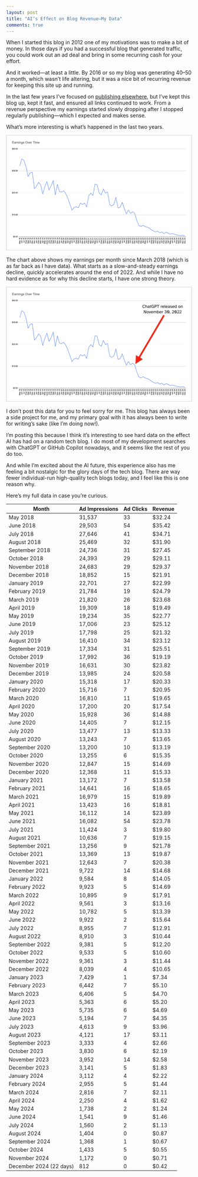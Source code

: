 ```yaml
---
layout: post
title: "AI’s Effect on Blog Revenue—My Data"
comments: true
---
```


When I started this blog in 2012 one of my motivations was to make a bit of money. In those days if you had a successful blog that generated traffic, you could work out an ad deal and bring in some recurring cash for your effort.

And it worked—at least a little. By 2016 or so my blog was generating $40–$50 a month, which wasn’t life altering, but it was a nice bit of recurring revenue for keeping this site up and running.

In the last few years I’ve focused on [publishing elsewhere](/writing), but I’ve kept this blog up, kept it fast, and ensured all links continued to work. From a revenue perspective my earnings started slowly dropping after I stopped regularly publishing—which I expected and makes sense.

What’s more interesting is what’s happened in the last two years.

![My earnings over time, from March 2018 to today](/images/posts/2024-12-22/earnings-chart.png)

The chart above shows my earnings per month since March 2018 (which is as far back as I have data). What starts as a slow-and-steady earnings decline, quickly accelerates around the end of 2022. And while I have no hard evidence as for why this decline starts, I have one strong theory.

![My earnings over time, with the release of ChatGPT highlighted](/images/posts/2024-12-22/earnings-chart-label.png)

I don’t post this data for you to feel sorry for me. This blog has always been a side project for me, and my primary goal with it has always been to write for writing’s sake (like I’m doing now!).

I’m posting this because I think it’s interesting to see hard data on the effect AI has had on a random tech blog. I do most of my development searches with ChatGPT or GitHub Copilot nowadays, and it seems like the rest of you do too.

And while I’m excited about the AI future, this experience also has me feeling a bit nostalgic for the glory days of the tech blog. There are way fewer individual-run high-quality tech blogs today, and I feel like this is one reason why.

Here’s my full data in case you’re curious.

<table style="width: 100%;">
  <thead>
    <tr>
      <th>Month</th>
      <th>Ad Impressions</th>
      <th>Ad Clicks</th>
      <th>Revenue</th>
    </tr>
  </thead>
  <tbody>
    <tr>
      <td>May 2018</td>
      <td>31,537</td>
      <td>33</td>
      <td>$32.24</td>
    </tr>
    <tr>
      <td>June 2018</td>
      <td>29,503</td>
      <td>54</td>
      <td>$35.42</td>
    </tr>
    <tr>
      <td>July 2018</td>
      <td>27,646</td>
      <td>41</td>
      <td>$34.71</td>
    </tr>
    <tr>
      <td>August 2018</td>
      <td>25,469</td>
      <td>32</td>
      <td>$31.90</td>
    </tr>
    <tr>
      <td>September 2018</td>
      <td>24,736</td>
      <td>31</td>
      <td>$27.45</td>
    </tr>
    <tr>
      <td>October 2018</td>
      <td>24,393</td>
      <td>29</td>
      <td>$29.11</td>
    </tr>
    <tr>
      <td>November 2018</td>
      <td>24,683</td>
      <td>29</td>
      <td>$29.37</td>
    </tr>
    <tr>
      <td>December 2018</td>
      <td>18,852</td>
      <td>15</td>
      <td>$21.91</td>
    </tr>
    <tr>
      <td>January 2019</td>
      <td>22,701</td>
      <td>27</td>
      <td>$22.99</td>
    </tr>
    <tr>
      <td>February 2019</td>
      <td>21,784</td>
      <td>19</td>
      <td>$24.79</td>
    </tr>
    <tr>
      <td>March 2019</td>
      <td>21,820</td>
      <td>26</td>
      <td>$23.68</td>
    </tr>
    <tr>
      <td>April 2019</td>
      <td>19,309</td>
      <td>18</td>
      <td>$19.49</td>
    </tr>
    <tr>
      <td>May 2019</td>
      <td>19,234</td>
      <td>35</td>
      <td>$22.77</td>
    </tr>
    <tr>
      <td>June 2019</td>
      <td>17,006</td>
      <td>23</td>
      <td>$25.12</td>
    </tr>
    <tr>
      <td>July 2019</td>
      <td>17,798</td>
      <td>25</td>
      <td>$21.32</td>
    </tr>
    <tr>
      <td>August 2019</td>
      <td>16,410</td>
      <td>34</td>
      <td>$23.12</td>
    </tr>
    <tr>
      <td>September 2019</td>
      <td>17,334</td>
      <td>31</td>
      <td>$25.51</td>
    </tr>
    <tr>
      <td>October 2019</td>
      <td>17,992</td>
      <td>36</td>
      <td>$19.19</td>
    </tr>
    <tr>
      <td>November 2019</td>
      <td>16,631</td>
      <td>30</td>
      <td>$23.82</td>
    </tr>
    <tr>
      <td>December 2019</td>
      <td>13,985</td>
      <td>24</td>
      <td>$20.58</td>
    </tr>
    <tr>
      <td>January 2020</td>
      <td>15,318</td>
      <td>17</td>
      <td>$20.33</td>
    </tr>
    <tr>
      <td>February 2020</td>
      <td>15,716</td>
      <td>7</td>
      <td>$20.95</td>
    </tr>
    <tr>
      <td>March 2020</td>
      <td>16,810</td>
      <td>11</td>
      <td>$19.65</td>
    </tr>
    <tr>
      <td>April 2020</td>
      <td>17,200</td>
      <td>20</td>
      <td>$17.54</td>
    </tr>
    <tr>
      <td>May 2020</td>
      <td>15,928</td>
      <td>36</td>
      <td>$14.88</td>
    </tr>
    <tr>
      <td>June 2020</td>
      <td>14,405</td>
      <td>7</td>
      <td>$12.15</td>
    </tr>
    <tr>
      <td>July 2020</td>
      <td>13,477</td>
      <td>13</td>
      <td>$13.33</td>
    </tr>
    <tr>
      <td>August 2020</td>
      <td>13,243</td>
      <td>7</td>
      <td>$13.65</td>
    </tr>
    <tr>
      <td>September 2020</td>
      <td>13,200</td>
      <td>10</td>
      <td>$13.19</td>
    </tr>
    <tr>
      <td>October 2020</td>
      <td>13,255</td>
      <td>6</td>
      <td>$15.35</td>
    </tr>
    <tr>
      <td>November 2020</td>
      <td>12,847</td>
      <td>15</td>
      <td>$14.69</td>
    </tr>
    <tr>
      <td>December 2020</td>
      <td>12,368</td>
      <td>11</td>
      <td>$15.33</td>
    </tr>
    <tr>
      <td>January 2021</td>
      <td>13,172</td>
      <td>7</td>
      <td>$13.58</td>
    </tr>
    <tr>
      <td>February 2021</td>
      <td>14,641</td>
      <td>16</td>
      <td>$18.65</td>
    </tr>
    <tr>
      <td>March 2021</td>
      <td>16,979</td>
      <td>15</td>
      <td>$19.89</td>
    </tr>
    <tr>
      <td>April 2021</td>
      <td>13,423</td>
      <td>16</td>
      <td>$18.81</td>
    </tr>
    <tr>
      <td>May 2021</td>
      <td>16,112</td>
      <td>14</td>
      <td>$23.89</td>
    </tr>
    <tr>
      <td>June 2021</td>
      <td>16,082</td>
      <td>54</td>
      <td>$23.78</td>
    </tr>
    <tr>
      <td>July 2021</td>
      <td>11,424</td>
      <td>3</td>
      <td>$19.80</td>
    </tr>
    <tr>
      <td>August 2021</td>
      <td>10,636</td>
      <td>7</td>
      <td>$19.15</td>
    </tr>
    <tr>
      <td>September 2021</td>
      <td>13,256</td>
      <td>9</td>
      <td>$21.78</td>
    </tr>
    <tr>
      <td>October 2021</td>
      <td>13,369</td>
      <td>13</td>
      <td>$19.87</td>
    </tr>
    <tr>
      <td>November 2021</td>
      <td>12,643</td>
      <td>7</td>
      <td>$20.38</td>
    </tr>
    <tr>
      <td>December 2021</td>
      <td>9,722</td>
      <td>14</td>
      <td>$14.68</td>
    </tr>
    <tr>
      <td>January 2022</td>
      <td>9,584</td>
      <td>8</td>
      <td>$14.05</td>
    </tr>
    <tr>
      <td>February 2022</td>
      <td>9,923</td>
      <td>5</td>
      <td>$14.69</td>
    </tr>
    <tr>
      <td>March 2022</td>
      <td>10,895</td>
      <td>9</td>
      <td>$17.91</td>
    </tr>
    <tr>
      <td>April 2022</td>
      <td>9,561</td>
      <td>3</td>
      <td>$13.16</td>
    </tr>
    <tr>
      <td>May 2022</td>
      <td>10,782</td>
      <td>5</td>
      <td>$13.39</td>
    </tr>
    <tr>
      <td>June 2022</td>
      <td>9,922</td>
      <td>2</td>
      <td>$15.64</td>
    </tr>
    <tr>
      <td>July 2022</td>
      <td>8,955</td>
      <td>7</td>
      <td>$12.91</td>
    </tr>
    <tr>
      <td>August 2022</td>
      <td>8,910</td>
      <td>3</td>
      <td>$10.44</td>
    </tr>
    <tr>
      <td>September 2022</td>
      <td>9,381</td>
      <td>5</td>
      <td>$12.20</td>
    </tr>
    <tr>
      <td>October 2022</td>
      <td>9,533</td>
      <td>5</td>
      <td>$10.60</td>
    </tr>
    <tr>
      <td>November 2022</td>
      <td>9,361</td>
      <td>3</td>
      <td>$11.44</td>
    </tr>
    <tr>
      <td>December 2022</td>
      <td>8,039</td>
      <td>4</td>
      <td>$10.65</td>
    </tr>
    <tr>
      <td>January 2023</td>
      <td>7,429</td>
      <td>1</td>
      <td>$7.34</td>
    </tr>
    <tr>
      <td>February 2023</td>
      <td>6,442</td>
      <td>7</td>
      <td>$5.10</td>
    </tr>
    <tr>
      <td>March 2023</td>
      <td>6,406</td>
      <td>5</td>
      <td>$4.70</td>
    </tr>
    <tr>
      <td>April 2023</td>
      <td>5,363</td>
      <td>6</td>
      <td>$5.20</td>
    </tr>
    <tr>
      <td>May 2023</td>
      <td>5,735</td>
      <td>6</td>
      <td>$4.69</td>
    </tr>
    <tr>
      <td>June 2023</td>
      <td>5,194</td>
      <td>7</td>
      <td>$4.35</td>
    </tr>
    <tr>
      <td>July 2023</td>
      <td>4,613</td>
      <td>9</td>
      <td>$3.96</td>
    </tr>
    <tr>
      <td>August 2023</td>
      <td>4,121</td>
      <td>17</td>
      <td>$3.11</td>
    </tr>
    <tr>
      <td>September 2023</td>
      <td>3,333</td>
      <td>4</td>
      <td>$2.66</td>
    </tr>
    <tr>
      <td>October 2023</td>
      <td>3,830</td>
      <td>6</td>
      <td>$2.19</td>
    </tr>
    <tr>
      <td>November 2023</td>
      <td>3,952</td>
      <td>14</td>
      <td>$2.58</td>
    </tr>
    <tr>
      <td>December 2023</td>
      <td>3,141</td>
      <td>5</td>
      <td>$1.83</td>
    </tr>
    <tr>
      <td>January 2024</td>
      <td>3,112</td>
      <td>4</td>
      <td>$2.22</td>
    </tr>
    <tr>
      <td>February 2024</td>
      <td>2,955</td>
      <td>5</td>
      <td>$1.44</td>
    </tr>
    <tr>
      <td>March 2024</td>
      <td>2,816</td>
      <td>7</td>
      <td>$2.11</td>
    </tr>
    <tr>
      <td>April 2024</td>
      <td>2,250</td>
      <td>4</td>
      <td>$1.62</td>
    </tr>
    <tr>
      <td>May 2024</td>
      <td>1,738</td>
      <td>2</td>
      <td>$1.24</td>
    </tr>
    <tr>
      <td>June 2024</td>
      <td>1,541</td>
      <td>9</td>
      <td>$1.46</td>
    </tr>
    <tr>
      <td>July 2024</td>
      <td>1,560</td>
      <td>2</td>
      <td>$1.13</td>
    </tr>
    <tr>
      <td>August 2024</td>
      <td>1,404</td>
      <td>0</td>
      <td>$0.87</td>
    </tr>
    <tr>
      <td>September 2024</td>
      <td>1,368</td>
      <td>1</td>
      <td>$0.67</td>
    </tr>
    <tr>
      <td>October 2024</td>
      <td>1,433</td>
      <td>5</td>
      <td>$0.55</td>
    </tr>
    <tr>
      <td>November 2024</td>
      <td>1,172</td>
      <td>0</td>
      <td>$0.71</td>
    </tr>
    <tr>
      <td>December 2024 (22 days)</td>
      <td>812</td>
      <td>0</td>
      <td>$0.42</td>
    </tr>
  </tbody>
</table>
